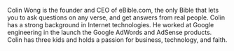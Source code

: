 ﻿---
name: Colin Wong
description: Founder and CEO, eBible.com
picture: Colin.jpg

---

Colin Wong is the founder and CEO of eBible.com, the only Bible that lets you to ask questions on any verse, and get answers from real people. Colin has a strong background in Internet technologies. He worked at Google engineering in the launch the Google AdWords and AdSense products. Colin has three kids and holds a passion for business, technology, and faith. 




